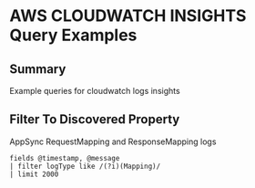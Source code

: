 # AWS CLOUDWATCH INSIGHTS Query Examples

## Summary

Example queries for cloudwatch logs insights

## Filter To Discovered Property

AppSync RequestMapping and ResponseMapping logs

```
fields @timestamp, @message
| filter logType like /(?i)(Mapping)/
| limit 2000
```
